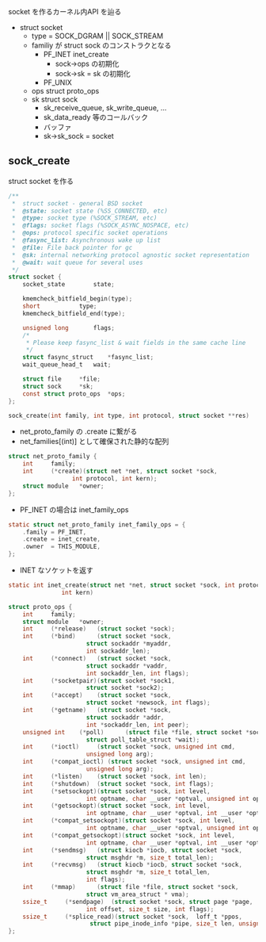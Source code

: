 

socket を作るカーネル内API を辿る

 * struct socket
   * type = SOCK_DGRAM || SOCK_STREAM
   * familiy が struct sock のコンストラクとなる
     * PF_INET inet_create
       * sock->ops の初期化
       * sock->sk = sk の初期化
     * PF_UNIX
   * ops struct proto_ops
   * sk  struct sock
     * sk_receive_queue, sk_write_queue, ...
     * sk_data_ready 等のコールバック
     * バッファ
     * sk->sk_sock = socket

## sock_create

struct socket を作る

```c
/**
 *  struct socket - general BSD socket
 *  @state: socket state (%SS_CONNECTED, etc)
 *  @type: socket type (%SOCK_STREAM, etc)
 *  @flags: socket flags (%SOCK_ASYNC_NOSPACE, etc)
 *  @ops: protocol specific socket operations
 *  @fasync_list: Asynchronous wake up list
 *  @file: File back pointer for gc
 *  @sk: internal networking protocol agnostic socket representation
 *  @wait: wait queue for several uses
 */
struct socket {
	socket_state		state;

	kmemcheck_bitfield_begin(type);
	short			type;
	kmemcheck_bitfield_end(type);

	unsigned long		flags;
	/*
	 * Please keep fasync_list & wait fields in the same cache line
	 */
	struct fasync_struct	*fasync_list;
	wait_queue_head_t	wait;

	struct file		*file;
	struct sock		*sk;
	const struct proto_ops	*ops;
};
```

```c
sock_create(int family, int type, int protocol, struct socket **res)
```

 * net_proto_family の .create に繋がる
 * net_families[(int)] として確保された静的な配列
```c
struct net_proto_family {
	int		family;
	int		(*create)(struct net *net, struct socket *sock,
				  int protocol, int kern);
	struct module	*owner;
};
```

 * PF_INET の場合は inet_family_ops 
```c
static struct net_proto_family inet_family_ops = {
	.family = PF_INET,
	.create = inet_create,
	.owner	= THIS_MODULE,
};
```

 * INET なソケットを返す
```c
static int inet_create(struct net *net, struct socket *sock, int protocol,
		       int kern)
```

```c
struct proto_ops {
	int		family;
	struct module	*owner;
	int		(*release)   (struct socket *sock);
	int		(*bind)	     (struct socket *sock,
				      struct sockaddr *myaddr,
				      int sockaddr_len);
	int		(*connect)   (struct socket *sock,
				      struct sockaddr *vaddr,
				      int sockaddr_len, int flags);
	int		(*socketpair)(struct socket *sock1,
				      struct socket *sock2);
	int		(*accept)    (struct socket *sock,
				      struct socket *newsock, int flags);
	int		(*getname)   (struct socket *sock,
				      struct sockaddr *addr,
				      int *sockaddr_len, int peer);
	unsigned int	(*poll)	     (struct file *file, struct socket *sock,
				      struct poll_table_struct *wait);
	int		(*ioctl)     (struct socket *sock, unsigned int cmd,
				      unsigned long arg);
	int	 	(*compat_ioctl) (struct socket *sock, unsigned int cmd,
				      unsigned long arg);
	int		(*listen)    (struct socket *sock, int len);
	int		(*shutdown)  (struct socket *sock, int flags);
	int		(*setsockopt)(struct socket *sock, int level,
				      int optname, char __user *optval, unsigned int optlen);
	int		(*getsockopt)(struct socket *sock, int level,
				      int optname, char __user *optval, int __user *optlen);
	int		(*compat_setsockopt)(struct socket *sock, int level,
				      int optname, char __user *optval, unsigned int optlen);
	int		(*compat_getsockopt)(struct socket *sock, int level,
				      int optname, char __user *optval, int __user *optlen);
	int		(*sendmsg)   (struct kiocb *iocb, struct socket *sock,
				      struct msghdr *m, size_t total_len);
	int		(*recvmsg)   (struct kiocb *iocb, struct socket *sock,
				      struct msghdr *m, size_t total_len,
				      int flags);
	int		(*mmap)	     (struct file *file, struct socket *sock,
				      struct vm_area_struct * vma);
	ssize_t		(*sendpage)  (struct socket *sock, struct page *page,
				      int offset, size_t size, int flags);
	ssize_t 	(*splice_read)(struct socket *sock,  loff_t *ppos,
				       struct pipe_inode_info *pipe, size_t len, unsigned int flags);
};
```
